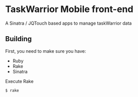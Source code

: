 # TaskWarrior Mobile front-end 

A Sinatra / JQTouch based apps to manage taskWarrior data

## Building

First, you need to make sure you have:

- Ruby 
- Rake
- Sinatra

Execute Rake

    $ rake


